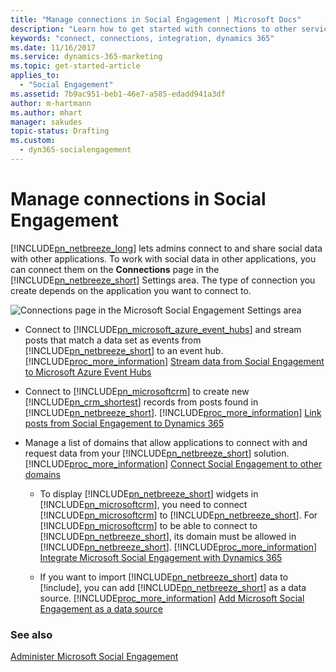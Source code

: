 ```yaml
---
title: "Manage connections in Social Engagement | Microsoft Docs"
description: "Learn how to get started with connections to other services."
keywords: "connect, connections, integration, dynamics 365"
ms.date: 11/16/2017
ms.service: dynamics-365-marketing
ms.topic: get-started-article
applies_to:
  - "Social Engagement"
ms.assetid: 7b9ac951-beb1-46e7-a585-edadd941a3df
author: m-hartmann
ms.author: mhart
manager: sakudes
topic-status: Drafting
ms.custom:
  - dyn365-socialengagement
---
```


# Manage connections in Social Engagement
[!INCLUDE[pn_netbreeze_long](../includes/pn-social-engagement-long.md)] lets admins connect to and share social data with other applications. To work with social data in other applications, you can connect them on the **Connections** page in the [!INCLUDE[pn_netbreeze_short](../includes/pn-social-engagement-short.md)] Settings area. The type of connection you create depends on the application you want to connect to.  
  
 ![Connections page in the Microsoft Social Engagement Settings area](media/settings-on-connections-page.png "Connections page in the Microsoft Social Engagement Settings area")  
  
- Connect to [!INCLUDE[pn_microsoft_azure_event_hubs](../includes/pn-microsoft-azure-event-hubs.md)] and stream posts that match a data set as events from [!INCLUDE[pn_netbreeze_short](../includes/pn-social-engagement-short.md)] to an event hub. [!INCLUDE[proc_more_information](../includes/proc-more-information.md)] [Stream data from Social Engagement to Microsoft Azure Event Hubs](stream-data-to-event-hubs.md)  
  
- Connect to [!INCLUDE[pn_microsoftcrm](../includes/pn-microsoftcrm.md)] to create new [!INCLUDE[pn_crm_shortest](../includes/pn-crm-shortest.md)] records from posts found in [!INCLUDE[pn_netbreeze_short](../includes/pn-social-engagement-short.md)]. [!INCLUDE[proc_more_information](../includes/proc-more-information.md)] [Link posts from Social Engagement to Dynamics 365](link-posts-to-dynamics-365.md)  
  
- Manage a list of domains that allow applications to connect with and request data from your [!INCLUDE[pn_netbreeze_short](../includes/pn-social-engagement-short.md)] solution. [!INCLUDE[proc_more_information](../includes/proc-more-information.md)] [Connect Social Engagement to other domains](connect-other-domains.md)  
  
  - To display [!INCLUDE[pn_netbreeze_short](../includes/pn-social-engagement-short.md)] widgets in [!INCLUDE[pn_microsoftcrm](../includes/pn-microsoftcrm.md)], you need to connect [!INCLUDE[pn_microsoftcrm](../includes/pn-microsoftcrm.md)] to [!INCLUDE[pn_netbreeze_short](../includes/pn-social-engagement-short.md)].  For [!INCLUDE[pn_microsoftcrm](../includes/pn-microsoftcrm.md)] to be able to connect to [!INCLUDE[pn_netbreeze_short](../includes/pn-social-engagement-short.md)], its domain must be allowed in [!INCLUDE[pn_netbreeze_short](../includes/pn-social-engagement-short.md)]. [!INCLUDE[proc_more_information](../includes/proc-more-information.md)] [Integrate Microsoft Social Engagement with Dynamics 365](integrate-social-engagement-dynamics-365.md)  

  - If you want to import [!INCLUDE[pn_netbreeze_short](../includes/pn-social-engagement-short.md)] data to [!include[](../includes/pn-customer-insights-full.md)], you can add [!INCLUDE[pn_netbreeze_short](../includes/pn-social-engagement-short.md)] as a data source. [!INCLUDE[proc_more_information](../includes/proc-more-information.md)] [Add Microsoft Social Engagement as a data source](https://docs.microsoft.com/dynamics365/customer-engagement/customer-insights/deploy/datasourcemse)
  
### See also  
 [Administer Microsoft Social Engagement](administer-microsoft-social-engagement.md)
